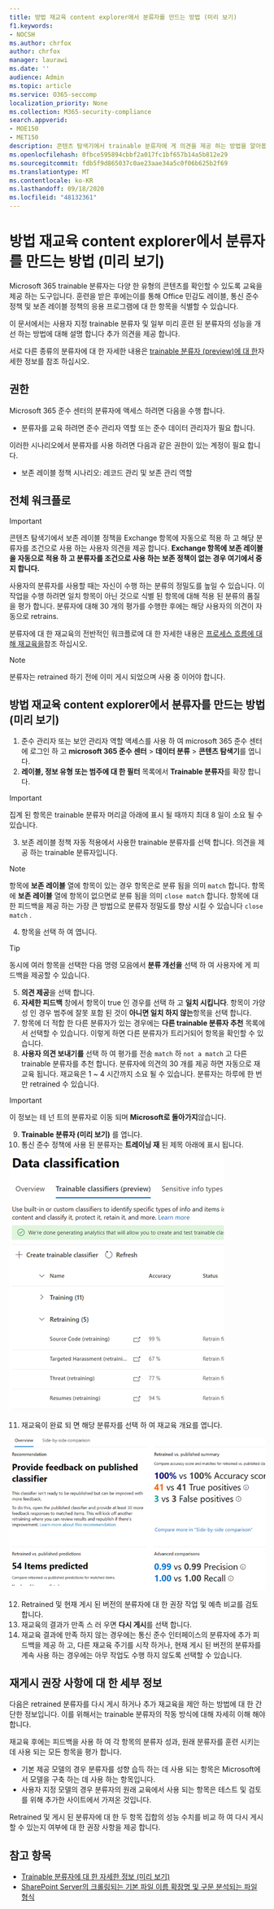 ```yaml
---
title: 방법 재교육 content explorer에서 분류자를 만드는 방법 (미리 보기)
f1.keywords:
- NOCSH
ms.author: chrfox
author: chrfox
manager: laurawi
ms.date: ''
audience: Admin
ms.topic: article
ms.service: O365-seccomp
localization_priority: None
ms.collection: M365-security-compliance
search.appverid:
- MOE150
- MET150
description: 콘텐츠 탐색기에서 trainable 분류자에 게 의견을 제공 하는 방법을 알아봅니다.
ms.openlocfilehash: 0fbce595894cbbf2a017fc1bf657b14a5b812e29
ms.sourcegitcommit: fdb5f9d865037c0ae23aae34a5c0f06b625b2f69
ms.translationtype: MT
ms.contentlocale: ko-KR
ms.lasthandoff: 09/18/2020
ms.locfileid: "48132361"
---
```

# <a name="how-to-retrain-a-classifier-in-content-explorer-preview"></a>방법 재교육 content explorer에서 분류자를 만드는 방법 (미리 보기)

Microsoft 365 trainable 분류자는 다양 한 유형의 콘텐츠를 확인할 수 있도록 교육을 제공 하는 도구입니다. 훈련을 받은 후에는이를 통해 Office 민감도 레이블, 통신 준수 정책 및 보존 레이블 정책의 응용 프로그램에 대 한 항목을 식별할 수 있습니다.

이 문서에서는 사용자 지정 trainable 분류자 및 일부 미리 훈련 된 분류자의 성능을 개선 하는 방법에 대해 설명 합니다 추가 의견을 제공 합니다.

서로 다른 종류의 분류자에 대 한 자세한 내용은 [trainable 분류자 (preview)에 대 한](classifier-learn-about.md)자세한 정보를 참조 하십시오.

## <a name="permissions"></a>권한

Microsoft 365 준수 센터의 분류자에 액세스 하려면 다음을 수행 합니다.

- 분류자를 교육 하려면 준수 관리자 역할 또는 준수 데이터 관리자가 필요 합니다.

이러한 시나리오에서 분류자를 사용 하려면 다음과 같은 권한이 있는 계정이 필요 합니다.

- 보존 레이블 정책 시나리오: 레코드 관리 및 보존 관리 역할 

## <a name="overall-workflow"></a>전체 워크플로

> [!IMPORTANT]
> 콘텐츠 탐색기에서 보존 레이블 정책을 Exchange 항목에 자동으로 적용 하 고 해당 분류자를 조건으로 사용 하는 사용자 의견을 제공 합니다. **Exchange 항목에 보존 레이블을 자동으로 적용 하 고 분류자를 조건으로 사용 하는 보존 정책이 없는 경우 여기에서 중지 합니다.**

사용자의 분류자를 사용할 때는 자신이 수행 하는 분류의 정밀도를 높일 수 있습니다. 이 작업을 수행 하려면 일치 항목이 아닌 것으로 식별 된 항목에 대해 적용 된 분류의 품질을 평가 합니다. 분류자에 대해 30 개의 평가를 수행한 후에는 해당 사용자의 의견이 자동으로 retrains.

분류자에 대 한 재교육의 전반적인 워크플로에 대 한 자세한 내용은 [프로세스 흐름에 대해 재교육을](classifier-learn-about.md#retraining-classifiers)참조 하십시오.

> [!NOTE]
> 분류자는 retrained 하기 전에 이미 게시 되었으며 사용 중 이어야 합니다.

## <a name="how-to-retrain-a-classifier-in-content-explorer-preview"></a>방법 재교육 content explorer에서 분류자를 만드는 방법 (미리 보기)

1. 준수 관리자 또는 보안 관리자 역할 액세스를 사용 하 여 microsoft 365 준수 센터에 로그인 하 고 **microsoft 365 준수 센터**  >  **데이터 분류**  >  **콘텐츠 탐색기**를 엽니다. 
2. **레이블, 정보 유형 또는 범주에 대 한 필터** 목록에서 **Trainable 분류자**를 확장 합니다.

> [!IMPORTANT]
> 집계 된 항목은 trainable 분류자 머리글 아래에 표시 될 때까지 최대 8 일이 소요 될 수 있습니다.

3. 보존 레이블 정책 자동 적용에서 사용한 trainable 분류자를 선택 합니다. 의견을 제공 하는 trainable 분류자입니다.

> [!NOTE]
> 항목에 **보존 레이블** 열에 항목이 있는 경우 항목은로 분류 됨을 의미 `match` 합니다.  항목에 **보존 레이블** 열에 항목이 없으면로 분류 됨을 의미 `close match` 합니다. 항목에 대 한 피드백을 제공 하는 가장 큰 방법으로 분류자 정밀도를 향상 시킬 수 있습니다 `close match` . 

4. 항목을 선택 하 여 엽니다.
 
 > [!TIP]
> 동시에 여러 항목을 선택한 다음 명령 모음에서 **분류 개선을** 선택 하 여 사용자에 게 피드백을 제공할 수 있습니다.

5. **의견 제공**을 선택 합니다.
6. **자세한 피드백** 창에서 항목이 true 인 경우를 선택 하 고 **일치 시킵니다**.  항목이 가양성 인 경우 범주에 잘못 포함 된 것이 **아니면 일치 하지 않는**항목을 선택 합니다.
7. 항목에 더 적합 한 다른 분류자가 있는 경우에는 **다른 trainable 분류자 추천** 목록에서 선택할 수 있습니다. 이렇게 하면 다른 분류자가 트리거되어 항목을 확인할 수 있습니다.
8. **사용자 의견 보내기를** 선택 하 여 평가를 전송 `match` 하 `not a match` 고 다른 trainable 분류자를 추천 합니다. 분류자에 의견의 30 개를 제공 하면 자동으로 재교육 됩니다. 재교육은 1 ~ 4 시간까지 소요 될 수 있습니다. 분류자는 하루에 한 번만 retrained 수 있습니다.

> [!IMPORTANT]
> 이 정보는 테 넌 트의 분류자로 이동 되며 **Microsoft로 돌아가지**않습니다.

9. **Trainable 분류자 (미리 보기)** 를 엽니다.
10. 통신 준수 정책에 사용 된 분류자는 **트레이닝 재** 된 제목 아래에 표시 됩니다.

![재교육 상태의 분류자](../media/classifier-retraining.png)

11. 재교육이 완료 되 면 해당 분류자를 선택 하 여 재교육 개요를 엽니다.

![분류자 재교육 결과 개요](../media/classifier-retraining-overview.png)

12. Retrained 및 현재 게시 된 버전의 분류자에 대 한 권장 작업 및 예측 비교를 검토 합니다.
13. 재교육의 결과가 만족 스 러 우면 **다시 게시**를 선택 합니다.
14. 재교육 결과에 만족 하지 않는 경우에는 통신 준수 인터페이스의 분류자에 추가 피드백을 제공 하 고, 다른 재교육 주기를 시작 하거나, 현재 게시 된 버전의 분류자를 계속 사용 하는 경우에는 아무 작업도 수행 하지 않도록 선택할 수 있습니다. 

## <a name="details-on-republishing-recommendations"></a>재게시 권장 사항에 대 한 세부 정보

다음은 retrained 분류자를 다시 게시 하거나 추가 재교육을 제안 하는 방법에 대 한 간단한 정보입니다. 이를 위해서는 trainable 분류자의 작동 방식에 대해 자세히 이해 해야 합니다.

재교육 후에는 피드백을 사용 하 여 각 항목의 분류자 성과, 원래 분류자를 훈련 시키는 데 사용 되는 모든 항목을 평가 합니다. 

- 기본 제공 모델의 경우 분류자를 성향 습득 하는 데 사용 되는 항목은 Microsoft에서 모델을 구축 하는 데 사용 하는 항목입니다.
- 사용자 지정 모델의 경우 분류자의 원래 교육에서 사용 되는 항목은 테스트 및 검토를 위해 추가한 사이트에서 가져온 것입니다.

Retrained 및 게시 된 분류자에 대 한 두 항목 집합의 성능 수치를 비교 하 여 다시 게시할 수 있는지 여부에 대 한 권장 사항을 제공 합니다. 

## <a name="see-also"></a>참고 항목

- [Trainable 분류자에 대 한 자세한 정보 (미리 보기)](classifier-learn-about.md)
- [SharePoint Server의 크롤링되는 기본 파일 이름 확장명 및 구문 분석되는 파일 형식](https://docs.microsoft.com/sharepoint/technical-reference/default-crawled-file-name-extensions-and-parsed-file-types)
